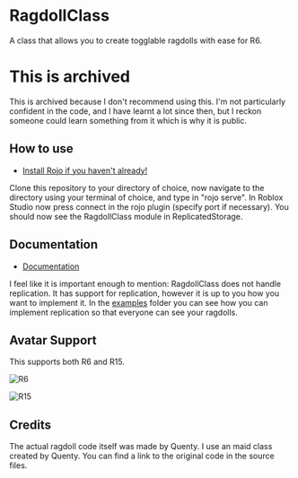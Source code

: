 # RagdollClass
 A class that allows you to create togglable ragdolls with ease for R6.

# This is archived
 This is archived because I don't recommend using this. I'm not particularly confident in the code, and I have learnt a lot since then, but I reckon someone could learn something from it which is why it is public.

## How to use
 - [Install Rojo if you haven't already!](https://rojo.space)
 
 Clone this repository to your directory of choice, now navigate to the directory using your terminal of choice, and type in "rojo serve".
 In Roblox Studio now press connect in the rojo plugin (specify port if necessary).
 You should now see the RagdollClass module in ReplicatedStorage. 

## Documentation
 - [Documentation](https://github.com/aku-e/RagdollClass/blob/master/docs)
 
 I feel like it is important enough to mention: RagdollClass does not handle replication.
 It has support for replication, however it is up to you how you want to implement it.
 In the [examples](https://github.com/aku-e/RagdollClass/blob/master/docs/examples) folder you can see how you can implement replication so that everyone can see your ragdolls.

## Avatar Support
 This supports both R6 and R15.
 
 ![R6](https://media.giphy.com/media/PJ8uInGZPGJvCbAV0M/giphy.gif)
 
 ![R15](https://media.giphy.com/media/BcUCfhvhbnlM8l2ow4/giphy.gif)

## Credits
 The actual ragdoll code itself was made by Quenty.
 I use an maid class created by Quenty.
 You can find a link to the original code in the source files.
